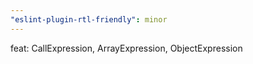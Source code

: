 ```yaml
---
"eslint-plugin-rtl-friendly": minor
---
```


feat: CallExpression, ArrayExpression, ObjectExpression
